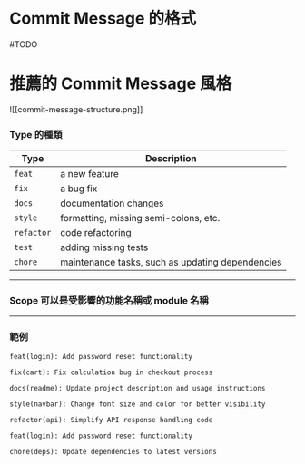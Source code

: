 # Commit Message 的格式

#TODO 

# 推薦的 Commit Message 風格

![[commit-message-structure.png]]

### Type 的種類

|Type|Description|
|---|---|
|`feat`|a new feature|
|`fix`|a bug fix|
|`docs`|documentation changes|
|`style`|formatting, missing semi-colons, etc.|
|`refactor`|code refactoring|
|`test`|adding missing tests|
|`chore`|maintenance tasks, such as updating dependencies|

---

### Scope 可以是受影響的功能名稱或 module 名稱

---

### 範例

```plaintext
feat(login): Add password reset functionality

fix(cart): Fix calculation bug in checkout process

docs(readme): Update project description and usage instructions

style(navbar): Change font size and color for better visibility

refactor(api): Simplify API response handling code

feat(login): Add password reset functionality

chore(deps): Update dependencies to latest versions
```
